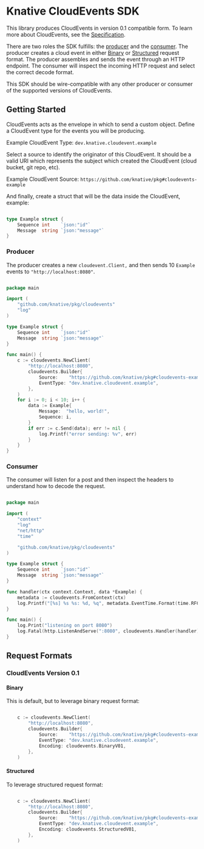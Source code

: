 # Knative CloudEvents SDK

This library produces CloudEvents in version 0.1 compatible form. To learn more
about CloudEvents, see the [Specification](https://github.com/cloudevents/spec).

There are two roles the SDK fulfills: the [producer](#producer) and the
[consumer](#consumer). The producer creates a cloud event in either
[Binary](#binary) or [Structured](#structured) request format. The producer
assembles and sends the event through an HTTP endpoint. The consumer will
inspect the incoming HTTP request and select the correct decode format.

This SDK should be wire-compatible with any other producer or consumer of the
supported versions of CloudEvents.

## Getting Started

CloudEvents acts as the envelope in which to send a custom object. Define a
CloudEvent type for the events you will be producing.

Example CloudEvent Type: `dev.knative.cloudevent.example`

Select a source to identify the originator of this CloudEvent. It should be a
valid URI which represents the subject which created the CloudEvent (cloud
bucket, git repo, etc).

Example CloudEvent Source: `https://github.com/knative/pkg#cloudevents-example`

And finally, create a struct that will be the data inside the CloudEvent,
example:

```go

type Example struct {
    Sequence int    `json:"id"`
    Message  string `json:"message"`
}

```

### Producer

The producer creates a new `cloudevent.Client,` and then sends 10 `Example`
events to `"http://localhost:8080"`. 

```go

package main

import (
    "github.com/knative/pkg/cloudevents"
    "log"
)

type Example struct {
    Sequence int    `json:"id"`
    Message  string `json:"message"`
}

func main() {
    c := cloudevents.NewClient(
        "http://localhost:8080",
        cloudevents.Builder{
            Source:    "https://github.com/knative/pkg#cloudevents-example",
            EventType: "dev.knative.cloudevent.example",
        },
    )
    for i := 0; i < 10; i++ {
        data := Example{
            Message:  "hello, world!",
            Sequence: i,
        }
        if err := c.Send(data); err != nil {
            log.Printf("error sending: %v", err)
        }
    }
}

```

### Consumer

The consumer will listen for a post and then inspect the headers to understand
how to decode the request.

```go

package main

import (
    "context"
    "log"
    "net/http"
    "time"

    "github.com/knative/pkg/cloudevents"
)

type Example struct {
    Sequence int    `json:"id"`
    Message  string `json:"message"`
}

func handler(ctx context.Context, data *Example) {
    metadata := cloudevents.FromContext(ctx)
    log.Printf("[%s] %s %s: %d, %q", metadata.EventTime.Format(time.RFC3339), metadata.ContentType, metadata.Source, data.Sequence, data.Message)
}

func main() {
    log.Print("listening on port 8080")
    log.Fatal(http.ListenAndServe(":8080", cloudevents.Handler(handler)))
}

```

## Request Formats

### CloudEvents Version 0.1

#### Binary

This is default, but to leverage binary request format:

```go

    c := cloudevents.NewClient(
        "http://localhost:8080",
        cloudevents.Builder{
            Source:    "https://github.com/knative/pkg#cloudevents-example",
            EventType: "dev.knative.cloudevent.example",
            Encoding: cloudevents.BinaryV01,
        },
    )

```

#### Structured

To leverage structured request format:

```go

    c := cloudevents.NewClient(
        "http://localhost:8080",
        cloudevents.Builder{
            Source:    "https://github.com/knative/pkg#cloudevents-example",
            EventType: "dev.knative.cloudevent.example",
            Encoding: cloudevents.StructuredV01,
        },
    )

```
